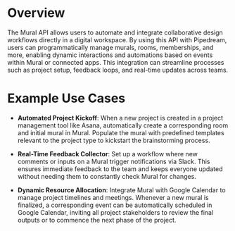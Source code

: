 # Overview

The Mural API allows users to automate and integrate collaborative design workflows directly in a digital workspace. By using this API with Pipedream, users can programmatically manage murals, rooms, memberships, and more, enabling dynamic interactions and automations based on events within Mural or connected apps. This integration can streamline processes such as project setup, feedback loops, and real-time updates across teams.

# Example Use Cases

- **Automated Project Kickoff**: When a new project is created in a project management tool like Asana, automatically create a corresponding room and initial mural in Mural. Populate the mural with predefined templates relevant to the project type to kickstart the brainstorming process.

- **Real-Time Feedback Collector**: Set up a workflow where new comments or inputs on a Mural trigger notifications via Slack. This ensures immediate feedback to the team and keeps everyone updated without needing them to constantly check Mural for changes.

- **Dynamic Resource Allocation**: Integrate Mural with Google Calendar to manage project timelines and meetings. Whenever a new mural is finalized, a corresponding event can be automatically scheduled in Google Calendar, inviting all project stakeholders to review the final outputs or to commence the next phase of the project.
